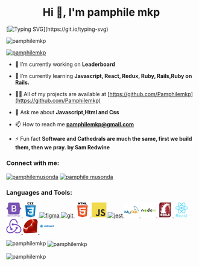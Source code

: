 <h1 align="center">Hi 👋, I'm pamphile mkp</h1>

[![Typing SVG](https://readme-typing-svg.herokuapp.com?color=155BF7&center=true&vCenter=true&lines=Full-stack+software+developer;with+a+love+of+coding+and+learning;new+programming+languages.;I+play+chess+in+my+spare+time%2C+;do+sport+and+love+traveling.;+Open+to+new+opportunities.)](https://git.io/typing-svg)


<p align="left"> <img src="https://komarev.com/ghpvc/?username=pamphilemkp&label=Profile%20views&color=0e75b6&style=flat" alt="pamphilemkp" /> </p>

<p align="left"> <a href="https://github.com/ryo-ma/github-profile-trophy"><img src="https://github-profile-trophy.vercel.app/?username=pamphilemkp" alt="pamphilemkp" /></a> </p>

- 🔭 I’m currently working on **Leaderboard**

- 🌱 I’m currently learning **Javascript, React, Redux, Ruby, Rails,Ruby on Rails.**

- 👨‍💻 All of my projects are available at [https://github.com/Pamphilemkp](https://github.com/Pamphilemkp)

- 💬 Ask me about **Javascript,Html and Css**

- 📫 How to reach me **pamphilemkp@gmail.com**

- ⚡ Fun fact **Software and Cathedrals are much the same, first we build them, then we pray. by Sam Redwine**

<h3 align="left">Connect with me:</h3>
<p align="left">
<a href="https://twitter.com/pamphilemusonda" target="blank"><img align="center" src="https://raw.githubusercontent.com/rahuldkjain/github-profile-readme-generator/master/src/images/icons/Social/twitter.svg" alt="pamphilemusonda" height="30" width="40" /></a>
<a href="https://linkedin.com/in/pamphile musonda" target="blank"><img align="center" src="https://raw.githubusercontent.com/rahuldkjain/github-profile-readme-generator/master/src/images/icons/Social/linked-in-alt.svg" alt="pamphile musonda" height="30" width="40" /></a>
</p>

<h3 align="left">Languages and Tools:</h3>
<p align="left"> <a href="https://getbootstrap.com" target="_blank" rel="noreferrer"> <img src="https://raw.githubusercontent.com/devicons/devicon/master/icons/bootstrap/bootstrap-plain-wordmark.svg" alt="bootstrap" width="40" height="40"/> </a> <a href="https://www.w3schools.com/css/" target="_blank" rel="noreferrer"> <img src="https://raw.githubusercontent.com/devicons/devicon/master/icons/css3/css3-original-wordmark.svg" alt="css3" width="40" height="40"/> </a> <a href="https://www.figma.com/" target="_blank" rel="noreferrer"> <img src="https://www.vectorlogo.zone/logos/figma/figma-icon.svg" alt="figma" width="40" height="40"/> </a> <a href="https://git-scm.com/" target="_blank" rel="noreferrer"> <img src="https://www.vectorlogo.zone/logos/git-scm/git-scm-icon.svg" alt="git" width="40" height="40"/> </a> <a href="https://www.w3.org/html/" target="_blank" rel="noreferrer"> <img src="https://raw.githubusercontent.com/devicons/devicon/master/icons/html5/html5-original-wordmark.svg" alt="html5" width="40" height="40"/> </a> <a href="https://developer.mozilla.org/en-US/docs/Web/JavaScript" target="_blank" rel="noreferrer"> <img src="https://raw.githubusercontent.com/devicons/devicon/master/icons/javascript/javascript-original.svg" alt="javascript" width="40" height="40"/> </a> <a href="https://jestjs.io" target="_blank" rel="noreferrer"> <img src="https://www.vectorlogo.zone/logos/jestjsio/jestjsio-icon.svg" alt="jest" width="40" height="40"/> </a> <a href="https://www.mysql.com/" target="_blank" rel="noreferrer"> <img src="https://raw.githubusercontent.com/devicons/devicon/master/icons/mysql/mysql-original-wordmark.svg" alt="mysql" width="40" height="40"/> </a> <a href="https://nodejs.org" target="_blank" rel="noreferrer"> <img src="https://raw.githubusercontent.com/devicons/devicon/master/icons/nodejs/nodejs-original-wordmark.svg" alt="nodejs" width="40" height="40"/> </a> <a href="https://rubyonrails.org" target="_blank" rel="noreferrer"> <img src="https://raw.githubusercontent.com/devicons/devicon/master/icons/rails/rails-original-wordmark.svg" alt="rails" width="40" height="40"/> </a> <a href="https://reactjs.org/" target="_blank" rel="noreferrer"> <img src="https://raw.githubusercontent.com/devicons/devicon/master/icons/react/react-original-wordmark.svg" alt="react" width="40" height="40"/> </a> <a href="https://redux.js.org" target="_blank" rel="noreferrer"> <img src="https://raw.githubusercontent.com/devicons/devicon/master/icons/redux/redux-original.svg" alt="redux" width="40" height="40"/> </a> <a href="https://www.ruby-lang.org/en/" target="_blank" rel="noreferrer"> <img src="https://raw.githubusercontent.com/devicons/devicon/master/icons/ruby/ruby-original.svg" alt="ruby" width="40" height="40"/> </a> <a href="https://webpack.js.org" target="_blank" rel="noreferrer"> <img src="https://raw.githubusercontent.com/devicons/devicon/d00d0969292a6569d45b06d3f350f463a0107b0d/icons/webpack/webpack-original-wordmark.svg" alt="webpack" width="40" height="40"/> </a> </p>

<p><img align="left" src="https://github-readme-stats.vercel.app/api/top-langs?username=pamphilemkp&show_icons=true&locale=en&layout=compact" alt="pamphilemkp" /></p>

<p>&nbsp;<img align="center" src="https://github-readme-stats.vercel.app/api?username=pamphilemkp&show_icons=true&locale=en" alt="pamphilemkp" /></p>

<p><img align="center" src="https://github-readme-streak-stats.herokuapp.com/?user=pamphilemkp&" alt="pamphilemkp" /></p>

